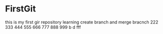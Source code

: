 # FirstGit
this is my first gir repository
learning create branch and merge bracnch
222
333
444
555
666
777
888
999
b
d
fff
